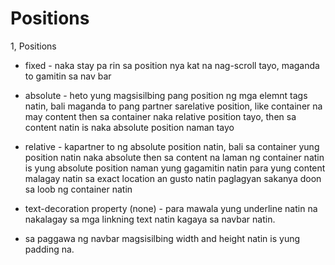 # Positions

1, Positions  
- fixed - naka stay pa rin sa position nya kat na nag-scroll tayo, maganda to gamitin sa nav bar  
- absolute - heto yung magsisilbing pang position ng mga elemnt tags natin, bali maganda to pang partner sarelative position, like container na may content then sa container naka relative position tayo, then sa content natin is naka absolute position naman tayo
- relative - kapartner to ng absolute position natin, bali sa container yung position natin naka absolute then sa content na laman ng container natin is yung absolute position naman yung gagamitin natin para yung content malagay natin sa exact location an gusto natin paglagyan sakanya doon sa loob ng container natin


- text-decoration property (none) - para mawala yung underline natin na nakalagay sa mga linkning text natin kagaya sa navbar natin.
- sa paggawa ng navbar magsisilbing width and height natin is yung padding na. 
